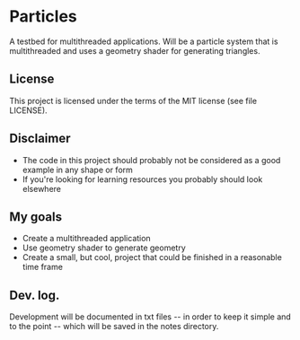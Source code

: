 # Particles
A testbed for multithreaded applications. Will be a particle system that is multithreaded and uses a geometry
shader for generating triangles.


## License
This project is licensed under the terms of the MIT license (see file LICENSE).


## Disclaimer
- The code in this project should probably not be considered as a good example in any shape or form
- If you're looking for learning resources you probably should look elsewhere


## My goals
- Create a multithreaded application
- Use geometry shader to generate geometry
- Create a small, but cool, project that could be finished in a reasonable time frame


## Dev. log.
Development will be documented in txt files -- in order to keep it simple and to the point -- which will be saved in the notes directory.
